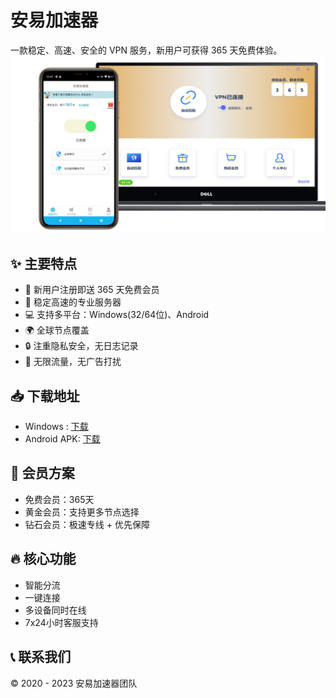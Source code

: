 # 安易加速器

一款稳定、高速、安全的 VPN 服务，新用户可获得 365 天免费体验。
![logo](https://github.com/EmberSky99/AnyiVPN/blob/main/index4.png)

## ✨ 主要特点

- 🎁 新用户注册即送 365 天免费会员
- 🚀 稳定高速的专业服务器
- 💻 支持多平台：Windows(32/64位)、Android 
- 🌍 全球节点覆盖
- 🔒 注重隐私安全，无日志记录
- 💯 无限流量，无广告打扰

## 📥 下载地址

- Windows : [下载](https://www.anyi555.com/?mid=1024#download_areax)
- Android APK: [下载](https://www.anyi555.com/app/download?platform=2&channel=download_01&mid=1024&ts=1737867719679&app=ay)

## 💎 会员方案

- 免费会员：365天
- 黄金会员：支持更多节点选择
- 钻石会员：极速专线 + 优先保障

## 🔥 核心功能

- 智能分流
- 一键连接
- 多设备同时在线
- 7x24小时客服支持

## 📞 联系我们

© 2020 - 2023 安易加速器团队
